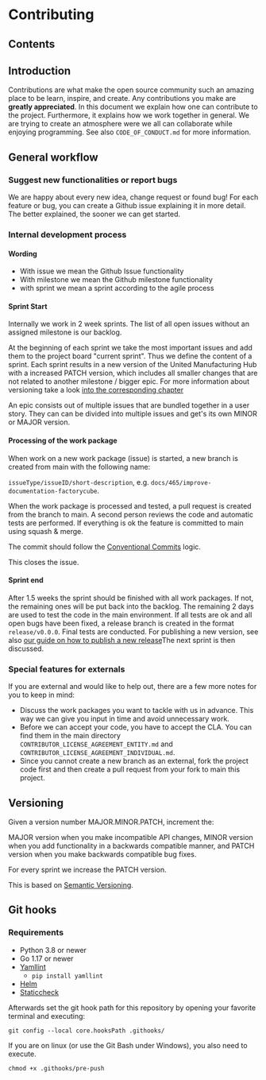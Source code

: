 # Contributing

## Contents

## Introduction

Contributions are what make the open source community such an amazing place to be learn, inspire, and create. Any contributions you make are **greatly appreciated**. In this document we explain how one can contribute to the project. Furthermore, it explains how we work together in general. We are trying to create an atmosphere were we all can collaborate while enjoying programming. See also `CODE_OF_CONDUCT.md` for more information.

## General workflow

### Suggest new functionalities or report bugs

We are happy about every new idea, change request or found bug! For each feature or bug, you can create a Github issue explaining it in more detail. The better explained, the sooner we can get started.

### Internal development process

#### Wording

- With issue we mean the Github Issue functionality
- With milestone we mean the Github milestone functionality
- with sprint we mean a sprint according to the agile process

#### Sprint Start

Internally we work in 2 week sprints. The list of all open issues without an assigned milestone is our backlog.

At the beginning of each sprint we take the most important issues and add them to the project board "current sprint". Thus we define the content of a sprint. Each sprint results in a new version of the United Manufacturing Hub with a increased PATCH version, which includes all smaller changes that are not related to another milestone / bigger epic. For more information about versioning take a look [into the corresponding chapter](#versioning)

An epic consists out of multiple issues that are bundled together in a user story. They can can be divided into multiple issues and get's its own MINOR or MAJOR version.

#### Processing of the work package

When work on a new work package (issue) is started, a new branch is created from main with the following name: 

`issueType/issueID/short-description`, e.g. `docs/465/improve-documentation-factorycube`. 

When the work package is processed and tested, a pull request is created from the branch to main. A second person reviews the code and automatic tests are performed. If everything is ok the feature is committed to main using squash & merge. 

The commit should follow the [Conventional Commits](https://www.conventionalcommits.org/en/v1.0.0/) logic. 

This closes the issue.

#### Sprint end

After 1.5 weeks the sprint should be finished with all work packages. If not, the remaining ones will be put back into the backlog. The remaining 2 days are used to test the code in the main environment. If all tests are ok and all open bugs have been fixed, a release branch is created in the format `release/v0.0.0`. Final tests are conducted. For publishing a new version, see also [our guide on how to publish a new release](https://docs.umh.app/docs/developers/publish-new-version/)The next sprint is then discussed.

### Special features for externals

If you are external and would like to help out, there are a few more notes for you to keep in mind:

- Discuss the work packages you want to tackle with us in advance. This way we can give you input in time and avoid unnecessary work.
- Before we can accept your code, you have to accept the CLA. You can find them in the main directory `CONTRIBUTOR_LICENSE_AGREEMENT_ENTITY.md` and `CONTRIBUTOR_LICENSE_AGREEMENT_INDIVIDUAL.md`.
- Since you cannot create a new branch as an external, fork the project code first and then create a pull request from your fork to main this project.

## Versioning

Given a version number MAJOR.MINOR.PATCH, increment the:

MAJOR version when you make incompatible API changes,
MINOR version when you add functionality in a backwards compatible manner, and
PATCH version when you make backwards compatible bug fixes.

For every sprint we increase the PATCH version.

This is based on [Semantic Versioning](https://semver.org/).

## Git hooks

### Requirements
 - Python 3.8 or newer
 - Go 1.17 or newer
 - [Yamllint](https://github.com/adrienverge/yamllint#installation)
   - ```pip install yamllint```
 - [Helm](https://helm.sh/docs/intro/install/)
 - [Staticcheck](https://staticcheck.io/docs/getting-started/)

Afterwards set the git hook path for this repository by opening your favorite terminal and executing:

```git config --local core.hooksPath .githooks/```

If you are on linux (or use the Git Bash under Windows), you also need to execute.

```chmod +x .githooks/pre-push```
